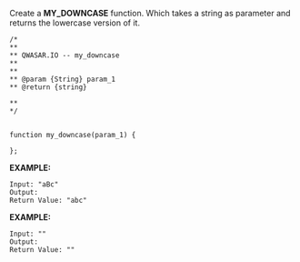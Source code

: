 Create a ****MY_DOWNCASE**** function. Which takes a string as parameter and returns the lowercase version of it.

	/*
	**
	** QWASAR.IO -- my_downcase
	**
	**
	** @param {String} param_1
	** @return {string}
	
	**
	*/
	
	
	function my_downcase(param_1) {
	
	};

****EXAMPLE:****

	Input: "aBc"
	Output: 
	Return Value: "abc"

****EXAMPLE:****

	Input: ""
	Output: 
	Return Value: ""



